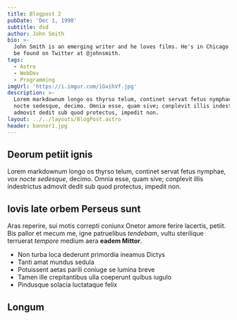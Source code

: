 ```yaml
---
title: Blogpost 2
pubDate: 'Dec 1, 1990'
subtitle: dsd
author: John Smith
bio: >-
  John Smith is an emerging writer and he loves films. He's in Chicago. He can
  be found on Twitter at @johnsmith.
tags:
  - Astro
  - WebDev
  - Programming
imgUrl: 'https://i.imgur.com/iGvihVf.jpg'
description: >-
  Lorem markdownum longo os thyrso telum, continet servat fetus nymphae, vox
  nocte sedesque, decimo. Omnia esse, quam sive; conplevit illis indestrictus
  admovit dedit sub quod protectus, impedit non.
layout: ../../layouts/BlogPost.astro
header: banner1.jpg
---
```


## Deorum petiit ignis

Lorem markdownum longo os thyrso telum, continet servat fetus nymphae, *vox
nocte sedesque*, decimo. Omnia esse, quam sive; conplevit illis indestrictus
admovit dedit sub quod protectus, impedit non.

## Iovis late orbem Perseus sunt

Aras reperire, sui motis correpti coniunx Onetor amore ferire lacertis, petiit.
Bis pallor et mecum me, igne patruelibus *tendebam*, vultu sterilique terruerat
*tempore* medium aera **eadem Mittor**.

* Non turba loca dederunt primordia ineamus Dictys
* Tanti amat mundus sedula
* Potuissent aetas parili coniuge se lumina breve
* Tamen ille crepitantibus ulla coeperunt quibus iugulo
* Pindusque solacia luctataque felix

## Longum
